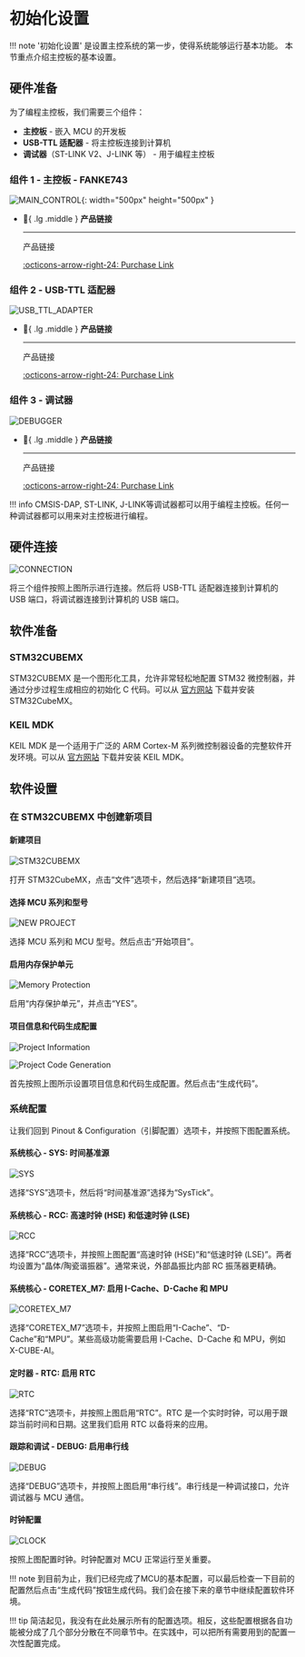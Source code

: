 # 初始化设置

!!! note
    '初始化设置' 是设置主控系统的第一步，使得系统能够运行基本功能。 本节重点介绍主控板的基本设置。

## 硬件准备

为了编程主控板，我们需要三个组件：

- **主控板** - 嵌入 MCU 的开发板
- **USB-TTL 适配器** - 将主控板连接到计算机
- **调试器**（ST-LINK V2、J-LINK 等） - 用于编程主控板

### 组件 1 - 主控板 - FANKE743

![MAIN_CONTROL](main_control.jpg){: width="500px" height="500px" }

<div class="grid cards" markdown>

-   :shopping_cart:{ .lg .middle } __产品链接__

    ---

    产品链接


    [:octicons-arrow-right-24: <a href="https://m.tb.cn/h.glFZRKv3mP2cLID?tk=G3YX3VNEVf9" target="_blank"> Purchase Link </a>](#)

</div>

### 组件 2 - USB-TTL 适配器

![USB_TTL_ADAPTER](usb_ttl.jpg)

<div class="grid cards" markdown>

-   :shopping_cart:{ .lg .middle } __产品链接__

    ---

    产品链接


    [:octicons-arrow-right-24: <a href="[https://m.tb.cn/h.glFZRKv3mP2cLID?tk=G3YX3VNEVf9 ](https://www.waveshare.com/usb-to-ttl.htm)" target="_blank"> Purchase Link </a>](#)

</div>

### 组件 3 - 调试器

![DEBUGGER](debugger.png)

<div class="grid cards" markdown>

-   :shopping_cart:{ .lg .middle } __产品链接__

    ---

    产品链接


    [:octicons-arrow-right-24: <a href="https://item.taobao.com/item.htm?spm=a21n57.1.item.27.6054523cmH3JcG&priceTId=2100cfb417239664885743719e0be4&utparam=%7B%22aplus_abtest%22:%229e72697eebf441849f1700870339a8ad%22%7D&id=563709870959&ns=1&xxc=ad_ztc&skuId=4855986632645&pisk=f0QtthmAvJ2MWVqc51ZHoIBZO6FhkNCaIO5SoKvic9BdGp00_Fq2ktpd3dxM5d0vksBVntC4_I9fhtpcjk4l_182l82Yrzfaj-w8eOn61HNXNIibWyq31182l-hnlu4R_T3APFwvcWLBMIMXlhTXRB9eiIMfhdtIdQdylK6XlWKBNCHjhqg6RDO-prF9LfOtki9ODYeK070xkwdQQL1TzqAdRCd6e1_t0ml26hp51pelUvmvAs-AujuvC1sP3Q6sC8xNGMBp6EUnfU1dcTdF5zD9TGfCZp1-N41wWgQJ5GeEYFXORe_12jgf9FpwABKKBJp576_yRH47w6_FI17dijaXtTvC_NTYP7895dTpTZ2E5KICcNxwuAwkbssdpCL54FblyrcnELdmfWFK0m-6t3YMuVa08PTD9LV6fmo2mBRpEWFn0m-3DBpu1mmq0n3R." target="_blank"> Purchase Link </a>](#)

</div>

!!! info
    CMSIS-DAP, ST-LINK, J-LINK等调试器都可以用于编程主控板。任何一种调试器都可以用来对主控板进行编程。

## 硬件连接

![CONNECTION](connection.png)

将三个组件按照上图所示进行连接。然后将 USB-TTL 适配器连接到计算机的 USB 端口，将调试器连接到计算机的 USB 端口。

## 软件准备

### STM32CUBEMX

STM32CUBEMX 是一个图形化工具，允许非常轻松地配置 STM32 微控制器，并通过分步过程生成相应的初始化 C 代码。可以从 [官方网站](https://www.st.com/en/development-tools/stm32cubemx.html) 下载并安装 STM32CubeMX。

### KEIL MDK

KEIL MDK 是一个适用于广泛的 ARM Cortex-M 系列微控制器设备的完整软件开发环境。可以从 [官方网站](https://www.keil.com/demo/eval/arm.htm) 下载并安装 KEIL MDK。

## 软件设置

### 在 STM32CUBEMX 中创建新项目

#### 新建项目
![STM32CUBEMX](STM32CUBEMX.png)

打开 STM32CubeMX，点击“文件”选项卡，然后选择“新建项目”选项。

#### 选择 MCU 系列和型号
![NEW PROJECT](new_proj.png)

选择 MCU 系列和 MCU 型号。然后点击“开始项目”。

#### 启用内存保护单元
![Memory Protection](mpu.png)

启用“内存保护单元”，并点击“YES”。

#### 项目信息和代码生成配置
![Project Information](proj_info.png)

![Project Code Generation](proj_code_gen.png)

首先按照上图所示设置项目信息和代码生成配置。然后点击“生成代码”。

### 系统配置

让我们回到 Pinout & Configuration（引脚配置）选项卡，并按照下图配置系统。

#### 系统核心 - SYS: 时间基准源
![SYS](config_timebase.png)

选择“SYS”选项卡，然后将“时间基准源”选择为“SysTick”。

#### 系统核心 - RCC: 高速时钟 (HSE) 和低速时钟 (LSE)
![RCC](config_rcc.png)

选择“RCC”选项卡，并按照上图配置“高速时钟 (HSE)”和“低速时钟 (LSE)”。两者均设置为“晶体/陶瓷谐振器”。通常来说，外部晶振比内部 RC 振荡器更精确。

#### 系统核心 - CORETEX_M7: 启用 I-Cache、D-Cache 和 MPU
![CORETEX_M7](config_cortex_m7.png)

选择“CORETEX_M7”选项卡，并按照上图启用“I-Cache”、“D-Cache”和“MPU”。某些高级功能需要启用 I-Cache、D-Cache 和 MPU，例如 X-CUBE-AI。

#### 定时器 - RTC: 启用 RTC
![RTC](config_rtc.png)

选择“RTC”选项卡，并按照上图启用“RTC”。RTC 是一个实时时钟，可以用于跟踪当前时间和日期。这里我们启用 RTC 以备将来的应用。

#### 跟踪和调试 - DEBUG: 启用串行线
![DEBUG](config_debug.png)

选择“DEBUG”选项卡，并按照上图启用“串行线”。串行线是一种调试接口，允许调试器与 MCU 通信。

#### 时钟配置
![CLOCK](config_clock.png)

按照上图配置时钟。时钟配置对 MCU 正常运行至关重要。

!!! note
    到目前为止，我们已经完成了MCU的基本配置，可以最后检查一下目前的配置然后点击“生成代码”按钮生成代码。我们会在接下来的章节中继续配置软件环境。

!!! tip
    简洁起见，我没有在此处展示所有的配置选项。相反，这些配置根据各自功能被分成了几个部分分散在不同章节中。在实践中，可以把所有需要用到的配置一次性配置完成。